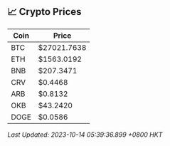 ## 📈 Crypto Prices

| Coin | Price |
| ---- | ----- |
| BTC | $27021.7638 |
| ETH | $1563.0192 |
| BNB | $207.3471 |
| CRV | $0.4468 |
| ARB | $0.8132 |
| OKB | $43.2420 |
| DOGE | $0.0586 |

_Last Updated: 2023-10-14 05:39:36.899 +0800 HKT_